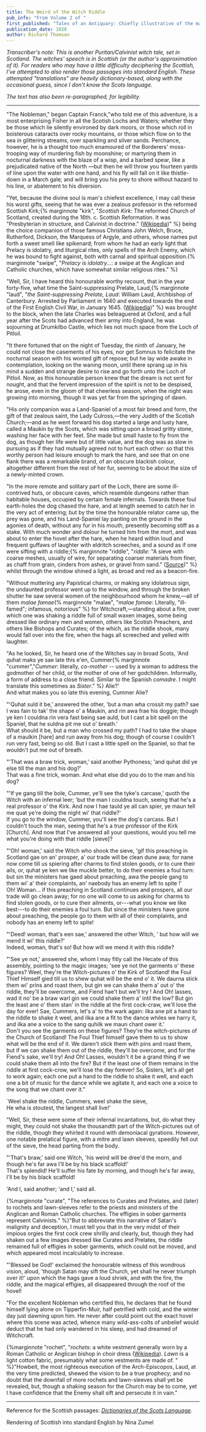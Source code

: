 ```yaml
---
title: The Weird of the Witch Riddle
pub_info: "From Volume 2 of "
first_published: "Tales of an Antiquary: Chiefly illustrative of the manners, traditions, and remarkable localities of ancient London"
publication_date: 1828
author: Richard Thomson
---
```


*Transcriber's note: This is another Puritan/Calvinist witch tale, set in Scotland. The witches' speech is in Scottish (or the author's approximation of it). For readers who may have a little difficulty deciphering the Scottish, I've attempted to also render those passages into standard English. These attempted "translations" are heavily dictionary-based, along with the occasional guess, since I don't know the Scots language.*

*The text has also been re-paragraphed, for legibility.*

---

"The Nobleman," began Captain Franck,"who told me of this adventure, is a most enterprising Fisher in all the Scotish Lochs and Waters; whether they be those which lie silently environed by dark moors, or those which roll in boisterous cataracts over rocky mountains, or those which flow on to the sea in glittering streams, over sparkling and silver sands. Perchance, however, he is a thought too much enamoured of the Borderers' moss-trooping way of murdering fish by moonshine; or martyring them in nocturnal darkness with the blaze of a wisp, and a barbed spear, like a prejudicated native of the North  —but then he will throw you fourteen yards of line upon the water with one hand, and his fly will fall on it like thistle-down in a March gale; and will bring you his prey to shore without hazard to his line, or abatement to his diversion.

"Yet, because the divine soul is man's chiefest excellence, I may call these his worst gifts, seeing that he was ever a zealous professor in the reformed Scottish Kirk;{% marginnote "kirk", "*Scottish Kirk*: The reformed Church of Scotland, created during the 16th. c. Scottish Reformation. It was \"Presbyterian in structure, and Calvinist in doctrine.\" ([Wikipedia](https://en.wikipedia.org/wiki/Covenanters#Background))" %} being the choice companion of those famous Christians John Welch, Bruce, Rutherford, Dickson, the Marquess of Argyle, and others, whose names put forth a sweet smell like spikenard; from whom he had an early light that Prelacy is idolatry, and liturgical rites, only spells of the Arch Enemy, which he was bound to fight against, both with carnal and spiritual opposition.{% marginnote "swipe", "*Prelacy is idolatry...*: a swipe at the Anglican and Catholic churches, which have somewhat similar religious rites." %}

"Well, Sir, I have heard this honourable worthy recount, that in the year forty-five, what time the Saint-suppressing Prelate, Laud,{% marginnote "laud", "*the Saint-suppressing Prelate, Laud*: William Laud, Archbishop of Canterbury. Arrested by Parliament in 1640 and executed towards the end of the First English Civil War, in January 1645. ([Wikipedia](https://en.wikipedia.org/wiki/William_Laud))" %} was brought to the block, when the late Charles was beleaguered at Oxford, and a full year after the Scots had advanced their army into England, he was sojourning at Drumkilbo Castle, which lies not much space from the Loch of Pitloil. 

"It there fortuned that on the night of Tuesday, the ninth of January, he could not close the casements of his eyes, nor get Somnus to felicitate the nocturnal season with his wonted gift of repose; but he lay wide awake in contemplation, looking on the waning moon, until there sprang up in his mind a sudden and strange desire to rise and go forth unto the Loch of Pitloil. Now, as this honourable person knew that the dream is not sent for nought, and that the fervent impression of the spirit is not to be despised, he arose, even in the gloom of that cheerless season, when the night was growing into morning, though it was yet far from the springing of dawn. 

"His only companion was a Land-Spaniel of a most fair breed and form, the gift of that zealous saint, the Lady Culross,—the very Judith of the Scotish Church;—and as he went forward his dog started a large and lusty hare, called a Maukin by the Scots, which was sitting upon a broad gritty stone, washing her face with her feet. She made but small haste to fly from the dog, as though her life were but of little value, and the dog was as slow in pursuing as if they had mutually agreed not to hurt each other: so that this worthy person had leisure enough to mark the hare, and see that on one flank there was a remarkable brand, of an obscure blackish colour, altogether different from the rest of her fur, seeming to be about the size of a newly-minted crown.

"In the more remote and solitary part of the Loch, there are some ill-contrived huts, or obscure caves, which resemble dungeons rather than habitable houses, occupied by certain female infernals. Towards these foul earth-holes the dog chased the hare, and at length seemed to catch her in the very act of entering; but by the time the honourable relator came up, the prey was gone, and his Land-Spaniel lay panting on the ground in the agonies of death, without any fur in his mouth, presently becoming stiff as a stake. With much wonder and dolour he turned him from the mort, and was about to enter the hovel after the hare, when he heard within loud and frequent guffaws of laughter with eldritch screeches, and a sound as if one were sifting with a riddle;{% marginnote "riddle", "*riddle*: \"A sieve with coarse meshes, usually of wire, for separating coarser materials from finer, as chaff from grain, cinders from ashes, or gravel from sand.\" ([Source](https://gcide.gnu.org.ua/?q=riddle&define=Define&strategy=.))" %}
whilst through the window shined a light, as broad and red as a beacon-fire. 

[^4]: *riddle*, in this context, means "A sieve with coarse meshes, usually of wire, for separating coarser materials from finer, as chaff from grain, cinders from ashes, or gravel from sand." ([Source](https://gcide.gnu.org.ua/?q=riddle&define=Define&strategy=.))

"Without muttering any Papistical charms, or making any idolatrous sign, the undaunted professor went up to the window, and through the broken shutter he saw several women of the neighbourhood whom he knew,—all of them *malae famae*{% marginnote "malae", "*malae famae*: Literally, \"ill-famed\"; infamous, notorious" %} for Witchcraft,—standing about a fire, over which one was shaking a riddle full of small waxen images, some being dressed like ordinary men and women, others like Scotish Preachers, and others like Bishops and Curates; of the which, as the riddle shook, many would fall over into the fire, when the hags all screeched and yelled with laughter. 

[^5]: Literally, "ill-famed"; infamous, notorious

"As he looked, Sir, he heard one of the Witches say in broad Scots, 'And quhat
maks ye sae late this e'en, Cummer{% marginnote "cummer","*Cummer*: literally, *co-mother* -- used by a woman to address the godmother of her child, or the mother of one of her godchildren. Informally, a form of address to a close friend. Similar to the Spanish *comadre*. I might translate this sometimes as *Sister*." %} Alie?'<br><span class="inline-note">And what makes you so late this evening, Cummer Alie?</span>

"'Quhat suld it be,' answered the other, 'but a man wha crossit my path? sae I was fain to tak' the shape o' a Maukin, and rin awa frae his doggie; though ye ken I couldna rin vera fast being sae auld, but I cast a bit spell on the Spaniel, that he suldna pit me out o' breath.'<br>
<span class="inline-note">What should it be, but a man who crossed my path? I had to take the shape of a maulkin [hare] and run away from his dog; though of course I couldn't run very fast, being so old. But I cast a little spell on the Spaniel, so that he wouldn't put me out of breath.</span>

"'That was a braw trick, woman,' said another Pythoness; 'and quhat did ye
else till the man and his dog?'
<br><span class="inline-note">That was a fine trick, woman. And what else did you do to the man and his dog?</br>

"'If ye gang till the bole, Cummer, ye'll see the tyke's carcase,' quoth the Witch with an infernal leer; 'but the man I couldna touch, seeing that he's a real professor o' the Kirk. And now I hae tauld ye all can spier, ye maun tell me quat
ye're doing the night wi' that riddle?'
<br><span class="inline-note">If you go to the window, Cummer, you'll see the dog's carcass. But I couldn't touch the man, seeing that he's a true professor of the Kirk [Church]. And now that I've answered all your questions, would you tell me what you're doing with that riddle [sieve]?</span>

"'Oh! woman,' said the Witch who shook the sieve, 'gif this preaching in Scotland gae on an' prosper, a' our trade will be clean dune awa; for nane now come till us spiering after charms to find stolen goods, or to cure their ails, or, quhat ye ken we like muckle better, to do their enemies a foul turn: but sin the ministers hae gaed about preaching, awa the people gang to them wi' a' their complaints, an' naebody has an enemy left to spite !'
<br><span class="inline-note">Oh! Woman... if this preaching in Scotland continues and prospers, all our trade will go clean away; for no one will come to us asking for charms to find stolen goods, or to cure their ailments, or---what you know we like best---to do their enemies a foul turn. But since the ministers have gone about preaching, the people go to them with all of their complaints, and nobody has an enemy left to spite!</span>

"'Deed! woman, that's een sae,' answered the other Witch, ' but how will we mend it wi' this riddle?'
<br><span class="inline-note">Indeed, woman, that's so! But how will we mend it with this riddle?</span>

"'See ye not,' answered she, whom I may fitly call the Hecate of this assembly, pointing to the magic images; 'see ye not the garments o' these figures? Weel, they're the Witch-pictures o' the Kirk of Scotland! the Foul Thief Himself gied till us to shew quhat will be the end o' it. We daurna stick them wi' prins and roast them, but gin we can shake them a' out o' the riddle, they'll be owercome,
and Fiend hae't but we'll try ! And Oh! lasses, wad it no' be a braw warl gin we could shake them a' intil the low? But gin the least ane o' them stan' in the riddle at the first cock-craw, we'll lose the day for ever! Sae, Cummers, let's a' to the wark again: ilka ane pit a hand to the riddle to shake it weel, and ilka ane a fit to the dance whiles we harry it, and ilka ane a voice to the sang quhilk we maun chant ower it.'
<br><span class="inline-note">Don't you see the garments on these figures? They're the witch-pictures of the Church of Scotland! The Foul Thief himself gave them to us to show what will be the end of it. We daren't stick them with pins and roast them, but if we can shake them out of the riddle, they'll be overcome, and for the Fiend's sake, we'll try! And Oh! Lasses, wouldn't it be a grand thing if we could shake them all into the fire? But if the least one of them remains in the riddle at first cock-crow, we'll lose the day forever! So, Sisters, let's all get to work again; each one put a hand to the riddle to shake it well, and each one a bit of music for the dance while we agitate it, and each one a voice to the song that we chant over it."</span>

<p class="credit">
`Weel shake the riddle, Cummers, weel shake the sieve,<br>
He wha is stoutest, the langest shall live!'
</p>

"Well, Sir, these were some of their infernal incantations, but, do what they might, they could not shake the thousandth part of the Witch-pictures out of the riddle, though they whirled it round with demoniacal gyrations. However, one notable prelatical figure, with a mitre and lawn sleeves, speedily fell out of the sieve, the head parting from the body.

"'That's braw,' said one Witch, 'his weird will be dree'd the morn, and though he's far awa I'll be by his black scaffold!' <br><span class="inline-note">That's splendid! He'll suffer his fate by morning, and though he's far away, I'll be by his black scaffold!</span>

'And I, said another; 'and I,' said all.

{%marginnote "curate", "The references to Curates and Prelates, and (later) to rochets and lawn-sleeves refer to the priests and ministers of the Anglican and Roman Catholic churches. The effigies in sober garments represent Calvinists." %}"But to abbreviate this narrative of Satan's malignity and deception, I must tell you that in the very midst of their impious orgies the first cock crew shrilly and clearly, but, though they had shaken out a few images dressed like Curates and Prelates, the riddle remained full of effigies in sober garments, which could not be moved, and which appeared most incalculably to increase.

"'Blessed be God!' exclaimed the honourable witness of this wondrous vision, aloud, 'though Satan may sift the Church, yet shall he never triumph over it!' upon which the hags gave a loud shriek, and with the fire, the riddle, and the magical effigies, all disappeared through the roof of the hovel!

"For the excellent Nobleman who certified this, he declares that he found himself lying alone on Tipperfin-Muir, half petrified with cold, and the winter day just dawning upon him. He never after could point out the exact hovel where this scene was acted, whence many wild-ass-colts of unbelief would deduct that he had only wandered in his sleep, and had dreamed of Witchcraft. 

{%marginnote "rochet", "*rochets*: a white vestment generally worn by a Roman Catholic or Anglican bishop in choir dress ([Wikipedia](https://en.wikipedia.org/wiki/Rochet)). *Lawn* is a light cotton fabric, presumably what some vestments are made of. " %}"Howbeit, the most righteous execution of the Arch-Episcopos, Laud, at the very time predicted, shewed the vision to be a true prophecy; and no doubt that the downfall of more rochets and lawn-sleeves shall yet be revealed, but, though a shaking season for the Church may be to come, yet I have confidence that the Enemy shall sift and persecute it in vain."


---

Reference for the Scottish passages: [*Dictionaries of the Scots Language*](https://dsl.ac.uk/).

Rendering of Scottish into standard English by Nina Zumel